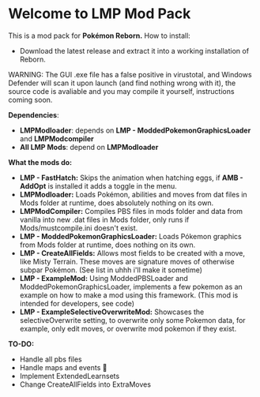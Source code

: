 # Welcome to LMP Mod Pack
This is a mod pack for **Pokémon Reborn.**
How to install:

 - Download the latest release and extract it into a working installation of Reborn.
 
 WARNING: The GUI .exe file has a false positive in virustotal, and Windows Defender will scan it upon launch (and find nothing wrong with it), the source code is avaliable and you may compile it yourself, instructions coming soon.
 
 
**Dependencies**:
 - **LMPModloader**: depends on **LMP - ModdedPokemonGraphicsLoader** and **LMPModcompiler**
 - **All LMP Mods**: depend on **LMPModloader**

**What the mods do:**
 - **LMP - FastHatch:** Skips the animation when hatching eggs, if **AMB - AddOpt** is installed it adds a toggle in the menu.
 - **LMPModloader:** Loads Pokémon, abilities and moves from dat files in Mods folder at runtime, does absolutely nothing on its own.
 - **LMPModCompiler:** Compiles PBS files in mods folder and data from vanilla into new .dat files in Mods folder, only runs if Mods/mustcompile.ini doesn't exist.
 - **LMP - ModdedPokemonGraphicsLoader:** Loads Pókemon graphics from Mods folder at runtime, does nothing on its own.
 - **LMP - CreateAllFields:** Allows most fields to be created with a move, like Misty Terrain. These moves are signature moves of otherwise subpar Pokémon. (See list in uhhh i'll make it sometime)
 - **LMP - ExampleMod:** Using ModdedPBSLoader and ModdedPokemonGraphicsLoader, implements a few pokemon as an example on how to make a mod using this framework. (This mod is intended for developers, see code)
 - **LMP - ExampleSelectiveOverwriteMod:** Showcases the selectiveOverwrite setting, to overwrite only some Pokemon data, for example, only edit moves, or overwrite mod pokemon if they exist.

**TO-DO:**
 - Handle all pbs files
 - Handle maps and events :eyes:
 - Implement ExtendedLearnsets
 - Change CreateAllFields into ExtraMoves
